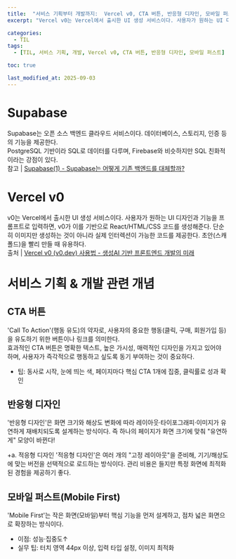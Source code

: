 ```yaml
---
title:  "서비스 기획부터 개발까지:  Vercel v0, CTA 버튼, 반응형 디자인, 모바일 퍼스트"
excerpt: "Vercel v0는 Vercel에서 출시한 UI 생성 서비스이다. 사용자가 원하는 UI 디자인과 기능을 프롬프트로 입력하면, v0가 이를 기반으로 리액트 컴포넌트를 생성해준다. 단순히 이미지만 생성하는 것이 아니라 실제 인터렉션이 가능한 코드를 제공한다. "

categories:
  - TIL
tags:
  - [TIL, 서비스 기획, 개발, Vercel v0, CTA 버튼, 반응형 디자인, 모바일 퍼스트]

toc: true

last_modified_at: 2025-09-03
---
```


# Supabase
Supabase는 오픈 소스 백엔드 클라우드 서비스이다. 데이터베이스, 스토리지, 인증 등의 기능을 제공한다.     
PostgreSQL 기반이라 SQL로 데이터를 다루며, Firebase와 비슷하지만 SQL 친화적이라는 강점이 있다.    
참고 | [Supabase(1) - Supabase는 어떻게 기존 백엔드를 대체할까?](https://godonggodong.blogpro.so/supabase1-supabase)

# Vercel v0
v0는 Vercel에서 출시한 UI 생성 서비스이다. 사용자가 원하는 UI 디자인과 기능을 프롬프트로 입력하면, v0가 이를 기반으로 React/HTML/CSS 코드를 생성해준다. 단순히 이미지만 생성하는 것이 아니라 실제 인터렉션이 가능한 코드를 제공한다. 초안(스캐폴드)을 빨리 만들 때 유용하다.       
출처 | [Vercel v0 (v0.dev) 사용법 - 생성AI 기반 프론트엔드 개발의 미래](https://www.magicaiprompts.com/blog/how-to-use-vercel-v0)

# 서비스 기획 & 개발 관련 개념
## CTA 버튼
'Call To Action'(행동 유도)의 약자로, 사용자의 중요한 행동(클릭, 구매, 회원가입 등)을 유도하기 위한 버튼이나 링크를 의미한다.     
효과적인 CTA 버튼은 명확한 텍스트, 높은 가시성, 매력적인 디자인을 가지고 있어야 하며, 사용자가 즉각적으로 행동하고 싶도록 동기 부여하는 것이 중요하다.

- 팁: 동사로 시작, 눈에 띄는 색, 페이지마다 핵심 CTA 1개에 집중, 클릭률로 성과 확인

## 반응형 디자인
'반응형 디자인'은 화면 크기와 해상도 변화에 따라 레이아웃·타이포그래피·이미지가 유연하게 재배치되도록 설계하는 방식이다. 즉 하나의 페이지가 화면 크기에 맞춰 "유연하게" 모양이 바뀐다!

+a. 적응형 디자인
'적응형 디자인'은 여러 개의 "고정 레이아웃"을 준비해, 기기/해상도에 맞는 버전을 선택적으로 로드하는 방식이다. 관리 비용은 들지만 특정 화면에 최적화된 경험을 제공하기 좋다.

## 모바일 퍼스트(Mobile First)
'Mobile First'는 작은 화면(모바일)부터 핵심 기능을 먼저 설계하고, 점차 넓은 화면으로 확장하는 방식이다. 

- 이점: 성능·집중도↑
- 실무 팁: 터치 영역 44px 이상, 입력 타입 설정, 이미지 최적화
